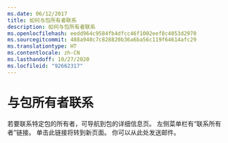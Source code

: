 ```yaml
---
ms.date: 06/12/2017
title: 如何与包所有者联系
description: 如何与包所有者联系
ms.openlocfilehash: eedd964c9584fb4dfcc46f1002eef8c4053d2970
ms.sourcegitcommit: 488a940c7c828820b36a6ba56c119f64614afc29
ms.translationtype: HT
ms.contentlocale: zh-CN
ms.lasthandoff: 10/27/2020
ms.locfileid: "92662317"
---
```

# <a name="contacting-package-owners"></a>与包所有者联系

若要联系特定包的所有者，可导航到包的详细信息页。 左侧菜单栏有“联系所有者”链接。 单击此链接将转到新页面。 你可以从此处发送邮件。
